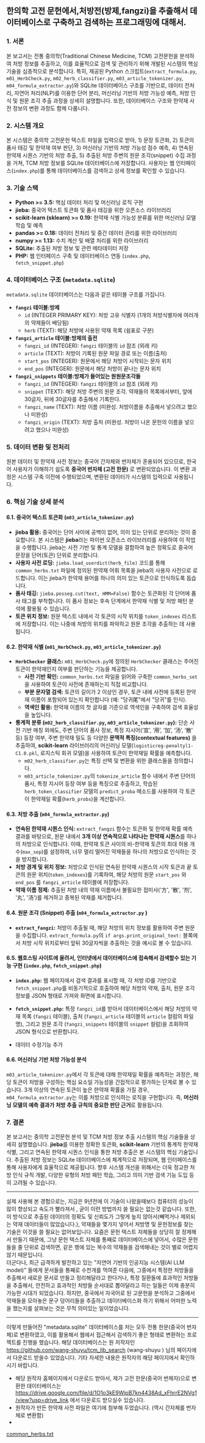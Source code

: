 ## 한의학 고전 문헌에서,처방전(방제,fangzi)을 추출해서 데이터베이스로 구축하고 검색하는 프로그래밍에 대해서.

### 1. 서론

본 보고서는 전통 중의학(Traditional Chinese Medicine, TCM) 고전문헌을 분석하여 처방 정보를 추출하고, 이를 효율적으로 검색 및 관리하기 위해 개발된 시스템의 핵심 기술을 심층적으로 분석합니다. 특히, 제공된 Python 스크립트(`extract_formula.py`, `m01_HerbCheck.py`, `m02_herb_classifier.py`, `m03_article_tokenizer.py`, `m04_formula_extractor.py`)와 SQLite 데이터베이스 구조를 기반으로, 데이터 전처리, 자연어 처리(NLP)를 이용한 단어 분리, 머신러닝 기반의 처방 가능성 예측, 처방 인식 및 원문 조각 추출 과정을 상세히 설명합니다. 또한, 데이터베이스 구조와 한약재 사전 정보의 변환 과정도 함께 다룹니다.

### 2. 시스템 개요

본 시스템은 중의학 고전문헌 텍스트 파일을 입력으로 받아, 1) 문장 토큰화, 2) 토큰의 품사 태깅 및 한약재 여부 판단, 3) 머신러닝 기반의 처방 가능성 점수 예측, 4) 연속된 한약재 시퀀스 기반의 처방 추출, 5) 추출된 처방 주변의 원문 조각(snippet) 수집 과정을 거쳐, TCM 처방 정보를 SQLite 데이터베이스에 저장합니다. 사용자는 웹 인터페이스(`index.php`)를 통해 데이터베이스를 검색하고 상세 정보를 확인할 수 있습니다.

### 3. 기술 스택

* **Python >= 3.5:** 핵심 데이터 처리 및 머신러닝 로직 구현
* **jieba:** 중국어 텍스트 토큰화 및 품사 태깅을 위한 오픈소스 라이브러리
* **scikit-learn (sklearn) >= 0.19:** 한약재 식별 가능성 분류를 위한 머신러닝 모델 학습 및 예측
* **pandas >= 0.18:** 데이터 전처리 및 중간 데이터 관리를 위한 라이브러리
* **numpy >= 1.13:** 수치 계산 및 배열 처리를 위한 라이브러리
* **SQLite:** 추출된 처방 정보 및 관련 메타데이터 저장
* **PHP:** 웹 인터페이스 구축 및 데이터베이스 연동 (`index.php`, `fetch_snippet.php`)

### 4. 데이터베이스 구조 (`metadata.sqlite`)

 `metadata.sqlite` 데이터베이스는 다음과 같은 테이블 구조를 가집니다.

* **`fangzi` 테이블:방제**
    * `id` (INTEGER PRIMARY KEY): 처방 고유 식별자 (1개의 처방식별자에 여러개의 약재들이 배당됨)
    * `herb` (TEXT): 해당 처방에 사용된 약재 목록 (쉼표로 구분)
* **`fangzi_article` 테이블:방제의 출전**
    * `fangzi_id` (INTEGER): `fangzi` 테이블의 `id` 참조 (외래 키)
    * `article` (TEXT): 처방이 기록된 원문 파일 경로 또는 이름(출처)
    * `start_pos` (INTEGER): 원문에서 해당 처방이 시작되는 문자 위치
    * `end_pos` (INTEGER): 원문에서 해당 처방이 끝나는 문자 위치
* **`fangzi_snippets` 테이블:방제가 들어있는 원원문조각들**
    * `fangzi_id` (INTEGER): `fangzi` 테이블의 `id` 참조 (외래 키)
    * `snippet` (TEXT): 해당 처방 주변의 원문 조각. 약재들의 목록에서부터, 앞에 30글자, 뒤에 30글자를 추출해서 기록한다.
    * `fangzi_name` (TEXT): 처방 이름 (미완성. 처방이름을 추출해서 넣으려고 했으나 미완성)
    * `fangzi_origin` (TEXT): 처방 출처 (미완성. 처방이 나온 문헌의 이름을 넣으려고 했으나 미완성)

### 5. 데이터 변환 및 전처리

원본 데이터 및 한약재 사전 정보는 중국어 간자체와 번자체가 혼용되어 있으므로, 한국어 사용자가 이해하기 쉽도록 **중국어 번자체 (고전 한문)** 로 변환되었습니다. 이 변환 과정은 시스템 구축 이전에 수행되었으며, 변환된 데이터가 시스템의 입력으로 사용됩니다.

### 6. 핵심 기술 상세 분석

#### 6.1. 중국어 텍스트 토큰화 (`m03_article_tokenizer.py`)

* **jieba 활용:** 중국어는 단어 사이에 공백이 없어, 의미 있는 단위로 분리하는 것이 중요합니다. 본 시스템은 **jieba**라는 파이썬 오픈소스 라이브러리를 사용하여 이 작업을 수행합니다. jieba는 사전 기반 및 통계 모델을 결합하여 높은 정확도로 중국어 문장을 단어(토큰) 단위로 분리합니다.
* **사용자 사전 로딩:** `jieba.load_userdict(herb_file)` 코드를 통해 `common_herbs.txt` 파일에 정의된 한약재 어휘 목록을 jieba의 사용자 사전으로 로드합니다. 이는 jieba가 한약재 용어를 하나의 의미 있는 토큰으로 인식하도록 돕습니다.
* **품사 태깅:** `jieba.posseg.cut(text, HMM=False)` 함수는 토큰화된 각 단어에 품사 태그를 부착합니다. 이 품사 정보는 후속 단계에서 한약재 식별 및 처방 패턴 분석에 활용될 수 있습니다.
* **토큰 위치 정보:** 원문 텍스트 내에서 각 토큰의 시작 위치를 `token_indexes` 리스트에 저장합니다. 이는 나중에 처방의 위치를 파악하고 원문 조각을 추출하는 데 사용됩니다.

#### 6.2. 한약재 식별 (`m01_HerbCheck.py`, `m03_article_tokenizer.py`)

* **`HerbChecker` 클래스:** `m01_HerbCheck.py`에 정의된 `HerbChecker` 클래스는 주어진 토큰이 한약재인지 여부를 판단하는 기능을 제공합니다.
    * **사전 기반 확인:** `common_herbs.txt` 파일을 읽어와 구축한 `common_herbs_set`을 사용하여 토큰이 사전에 존재하는지 직접 비교합니다.
    * **부분 문자열 검색:** 토큰의 길이가 2 이상인 경우, 토큰 내에 사전에 등록된 한약재 이름이 포함되어 있는지 확인합니다 (예: "당귀尾"에서 "당귀"를 인식).
    * **역색인 활용:** 한약재 이름의 첫 글자를 기준으로 역색인을 구축하여 검색 효율성을 높입니다.
* **통계적 분류 (`m02_herb_classifier.py`, `m03_article_tokenizer.py`):** 단순 사전 기반 매칭 외에도, 주변 단어의 품사 정보, 특정 지시어(‘宜’, ‘用’, ‘加’, ‘汤’, ‘散’ 등) 등장 여부, 주변 한약재 밀도 등 다양한 **문맥적 특징(contextual features)** 을 추출하여, **scikit-learn** 라이브러리의 머신러닝 모델(`logisticreg-penaltyl1-C1.0.pkl`, 로지스틱 회귀 모델)을 사용하여 토큰이 한약재일 확률을 예측합니다.
    * `m02_herb_classifier.py`는 특징 선택 및 변환을 위한 클래스들을 정의합니다.
    * `m03_article_tokenizer.py`의 `tokenize_article` 함수 내에서 주변 단어의 품사, 특정 지시어 등장 여부 등을 특징으로 추출하고, 학습된 `herb_token_classifier` 모델의 `predict_proba` 메소드를 사용하여 각 토큰이 한약재일 확률(`herb_probs`)을 계산합니다.

#### 6.3. 처방 추출 (`m04_formula_extractor.py`)

* **연속된 한약재 시퀀스 인식:** `extract_fangzi` 함수는 토큰화 및 한약재 확률 예측 결과를 바탕으로, 원문 내에서 **3개 이상 연속적으로 나타나는 한약재 시퀀스**를 하나의 처방으로 인식합니다. 이때, 한약재 토큰 사이의 비-한약재 토큰의 최대 허용 개수(`max_sep`)를 설정하여, 너무 멀리 떨어진 약재들을 하나의 처방으로 인식하는 것을 방지합니다.
* **처방 경계 및 위치 정보:** 처방으로 인식된 연속된 한약재 시퀀스의 시작 토큰과 끝 토큰의 원문 위치(`token_indexes`)를 기록하여, 해당 처방의 원문 `start_pos` 와 `end_pos` 를 `fangzi_article` 테이블에 저장합니다.
* **약재 이름 정제:** 추출된 처방 내의 약재 이름에서 불필요한 접미사('方', '散', '剂', '丸', '汤')를 제거하고 중복된 약재를 제거합니다.

#### 6.4. 원문 조각 (Snippet) 추출 (`m04_formula_extractor.py` )

* **`extract_fangzi`:** 처방이 추출될 때, 해당 처방의 위치 정보를 활용하여 주변 원문을 수집합니다. `extract_formula.py`의 `if args.print_original_text:` 블록에서 처방 시작 위치로부터 앞뒤 30글자씩을 추출하는 것을 예시로 볼 수 있습니다.

#### 6.5. 웹호스팅 사이트에 올려서, 인터넷에서 데이터베이스에 접속해서 검색할수 있는 기능 구현 (`index.php`, `fetch_snippet.php`)

* **`index.php`:** 웹 페이지에서 검색 결과를 표시할 때, 각 처방 ID를 기반으로 `fetch_snippet.php`를 비동기적으로 호출하여 해당 처방의 약재, 출처, 원문 조각 정보를 JSON 형태로 가져와 화면에 표시합니다.
* **`fetch_snippet.php`:** 특정 `fangzi_id`를 받아서 데이터베이스에서 해당 처방의 약재 목록 (`fangzi` 테이블), 출처 (`fangzi_article` 테이블의 `article` 컬럼의 파일명), 그리고 원문 조각 (`fangzi_snippets` 테이블의 `snippet` 컬럼)을 조회하여 JSON 형식으로 반환합니다.

* 데이터 수정기능 추가

#### 6.6. 머신러닝 기반 처방 가능성 분석

`m03_article_tokenizer.py`에서 각 토큰에 대해 한약재일 확률을 예측하는 과정은, 해당 토큰이 처방을 구성하는 핵심 요소일 가능성을 간접적으로 평가하는 단계로 볼 수 있습니다. 3개 이상의 연속된 토큰이 높은 한약재 확률을 가질 경우, `m04_formula_extractor.py`는 이를 처방으로 인식하는 로직을 구현합니다. 즉, **머신러닝 모델의 예측 결과가 처방 추출 규칙의 중요한 판단 근거**로 활용됩니다.

### 7. 결론

본 보고서는 중의학 고전문헌 분석 및 TCM 처방 정보 추출 시스템의 핵심 기술들을 상세히 설명했습니다. **jieba**를 이용한 정확한 토큰화, **scikit-learn** 기반의 통계적 한약재 식별, 그리고 연속된 한약재 시퀀스 인식을 통한 처방 추출은 본 시스템의 핵심 기술입니다. 추출된 처방 정보는 SQLite 데이터베이스에 체계적으로 저장되며, 웹 인터페이스를 통해 사용자에게 효율적으로 제공됩니다. 향후 시스템 개선을 위해서는 더욱 정교한 처방 인식 규칙 개발, 다양한 유형의 처방 패턴 학습, 그리고 의미 기반 검색 기능 도입 등이 고려될 수 있습니다.

******

실제 사용해 본 경험으로는, 지금은 9년전에 이 기술이 나왔을때보다 컴퓨터의 성능이 많이 향상되고 속도가 빨라져서 , 굳이 이런 방법까지 쓸 필요는 없는것 같습니다. 또한, 이 방식으로 추출된 데이터의 정확도 및 신뢰도가 그렇게 높지 않아서(빼먹거나 제외되는 약재 데이터들이 많았습니다.), 약재들을 몇가지 넣어서 처방명 및 문헌정보를 찾는 기술은 이것을 쓸 필요는 없어보입니다.  요즘은 문헌 텍스트 자체들을 상당히 잘 정제해서 만들기 때문에, 그냥 문헌 텍스트 자체를 통째로 데이터베이스에 넣어서, 수많은 문헌들을 줄 단위로 검색하면, 같은 행에 있는 복수의 약재들을 검색해내는 것이 별로 어렵지 않기 때문입니다.  
 더군다나, 최근 급격하게 발전하고 있는 "자연어 기반의 인공지능 시스템(AI LLM model)" 들에게 문서들을 통째로 수천개를 먹여준 다음에,  그중에서 특정한 처방들을 추출해서 새로운 문서로 만들고 정리해달라고 한다거나, 특정 질환들에 효과적인 처방들을 추출해서, 안전하고 효과적인 처방들 순서대로 뽑아달라고 하는 일들은 이제 충분히 가능한 시대가 되었습니다. 
  하지만, 중국에서 자국어로 된 고문헌을 분석하고 그중에서 약재들을 모아놓은 문구 덩어리들을 추출하고 데이터베이스화 하기 위해서 어떠한 노력을 했는지를 살펴보는 것은 무척 의미있는 일이었습니다. 


-----

이렇게 만들어진 "metadata.sqlite" 데이터베이스를 저는 모두 전통 한문(중국어 번자체)로 변환하였고, 이를 활용해서 웹에서 접근해서 검색하기 좋은 형태로 변환하는 프로젝트를 진행을 했습니다.  해당 데이터베이스는 원 저작자인  https://github.com/wang-shuyu/tcm_lib_search  (wang-shuyu ) 님의 페이지에서 다운로드 받을수 있었습니다.  기타 자세한 내용은 원작자의 해당 페이지에서 확인하시기 바랍니다. 

 * 해당 원작자 홈페이지에서 다운로드 받아서, 제가 고전 한문(중국어 번체자)으로 변환한 데이터베이스는  https://drive.google.com/file/d/1O1o3kE9WipB7kn4438Ad_xFhrrE2NVg1/view?usp=drive_link  에서 다운로드 받으실수 있습니다.
 *  원작자가 만든 한약재 사전 파일은 여기에 첨부해 두었습니다.  (역시 간자체를 번자체로 변환함)
 *  
 
[common_herbs.txt](https://github.com/user-attachments/files/19824170/common_herbs.txt)
